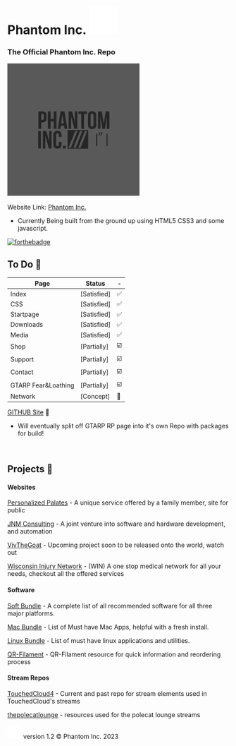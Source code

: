 #  Phantom Inc. <img src="images/phanicon-32x32.svg" />
### The Official Phantom Inc. Repo
<img src="images/phantom_inc.JPG" width="300" height="300" />

Website Link: [Phantom Inc.](https://www.phantominc.net)

 - Currently Being built from the ground up using HTML5 CSS3 and some javascript.

[![forthebadge](https://forthebadge.com/images/badges/uses-html.svg)](https://forthebadge.com)

## To Do :memo:
Page | Status | -
-------- | -------- | --------
Index | [Satisfied] | :white_check_mark:
CSS | [Satisfied] | :white_check_mark:
Startpage | [Satisfied] | :white_check_mark:
Downloads | [Satisfied] | :white_check_mark:
Media | [Satisfied] | :white_check_mark:
Shop | [Partially] | :ballot_box_with_check:
Support | [Partially] | :ballot_box_with_check:
Contact | [Partially] | :ballot_box_with_check:
GTARP Fear&Loathing | [Partially] | :ballot_box_with_check:
Network | [Concept] | :arrows_counterclockwise:

[GITHUB Site](https://jeremysmai.github.io/phantominc) :test_tube:

- Will eventually split off GTARP RP page into it's own Repo with packages for build!


</br>

## Projects :open_file_folder:

#### Websites
[Personalized Palates](https://www.personalizedpalates.com) - A unique service offered by a family member, site for public

[JNM Consulting](https://jnmconsulting.org/) - A joint venture into software and hardware development, and automation

[VivTheGoat](https://github.com/jeremysmai/Vivthegoat) - Upcoming project soon to be released onto the world, watch out

[Wisconsin Injury Network](https://www.wiscinjury.com) - (WIN) A one stop medical network for all your needs, checkout all the offered services

#### Software
[Soft Bundle](https://github.com/jeremysmai/JDsSoftBundle) - A complete list of all recommended software for all three major platforms.

[Mac Bundle](https://github.com/jeremysmai/JDsMacBundle) - List of Must have Mac Apps, helpful with a fresh install.

[Linux Bundle](https://github.com/jeremysmai/JDsLinuxBundle) - List of must have linux applications and utilities.

[QR-Filament](https://github.com/jeremysmai/QR-Filament) - QR-Filament resource for quick information and reordering process

#### Stream Repos
[TouchedCloud4](https://github.com/jeremysmai/TouchedCloud4) - Current and past repo for stream elements used in TouchedCloud's streams

[thepolecatlounge](https://github.com/jeremysmai/thepolecatlounge) - resources used for the polecat lounge streams
</br>



<img src="images/phanicon-bw.svg"/> version 1.2 &copy; Phantom Inc. 2023
